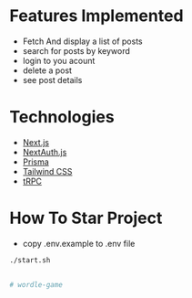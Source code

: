 


# Features Implemented

- Fetch And display a list of posts
- search for posts by keyword
- login to you acount
- delete a post
- see post details 



# Technologies 

- [Next.js](https://nextjs.org)
- [NextAuth.js](https://next-auth.js.org)
- [Prisma](https://prisma.io)
- [Tailwind CSS](https://tailwindcss.com)
- [tRPC](https://trpc.io)

# How To Star Project

 - copy .env.example to .env file
```bash
./start.sh


# wordle-game
